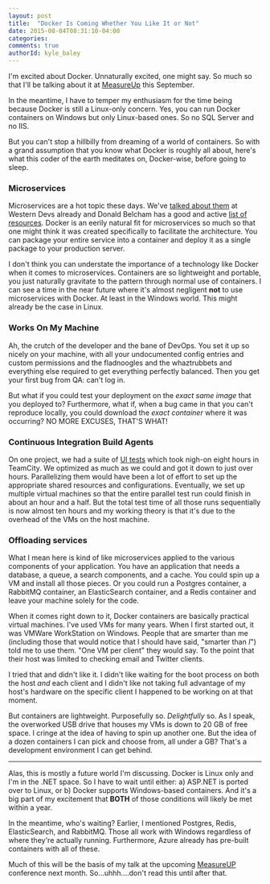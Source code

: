 ```yaml
---
layout: post
title:  "Docker Is Coming Whether You Like It or Not"
date: 2015-08-04T08:31:10-04:00
categories:
comments: true
authorId: kyle_baley
---
```


I'm excited about Docker. Unnaturally excited, one might say. So much so that I'll be talking about it at [MeasureUp](http://measureup.io/) this September.

In the meantime, I have to temper my enthusiasm for the time being because Docker is still a Linux-only concern. Yes, you can run Docker containers on Windows but only Linux-based ones. So no SQL Server and no IIS.

But you can't stop a hillbilly from dreaming of a world of containers. So with a grand assumption that you know what Docker is roughly all about, here's what this coder of the earth meditates on, Docker-wise, before going to sleep.

### Microservices

Microservices are a hot topic these days. We've [talked about them](http://www.westerndevs.com/podcasts/podcast-microservices/) at Western Devs already and Donald Belcham has a good and active [list of resources](https://github.com/dbelcham/microservice-material). Docker is an eerily natural fit for microservices so much so that one might think it was created specifically to facilitate the architecture. You can package your entire service into a container and deploy it as a single package to your production server.

I don't think you can understate the importance of a technology like Docker when it comes to microservices. Containers are so lightweight and portable, you just naturally gravitate to the pattern through normal use of containers. I can see a time in the near future where it's almost negligent **not** to use microservices with Docker. At least in the Windows world. This might already be the case in Linux.

### Works On My Machine

Ah, the crutch of the developer and the bane of DevOps. You set it up so nicely on your machine, with all your undocumented config entries and custom permissions and the fladnoogles and the whaztrubbets and everything else required to get everything perfectly balanced. Then you get your first bug from QA: can't log in.

But what if you could test your deployment on the _exact same image_ that you deployed to? Furthermore, what if, when a bug came in that you can't reproduce locally, you could download the _exact container_ where it was occurring? NO MORE EXCUSES, THAT'S WHAT!

### Continuous Integration Build Agents

On one project, we had a suite of [UI tests](http://www.westerndevs.com/on-ui-testing/) which took nigh-on eight hours in TeamCity. We optimized as much as we could and got it down to just over hours. Parallelizing them would have been a lot of effort to set up the appropriate shared resources and configurations. Eventually, we set up multiple virtual machines so that the entire parallel test run could finish in about an hour and a half. But the total test time of all those runs sequentially is now almost ten hours and my working theory is that it's due to the overhead of the VMs on the host machine.

### Offloading services

What I mean here is kind of like microservices applied to the various components of your application. You have an application that needs a database, a queue, a search components, and a cache. You could spin up a VM and install all those pieces. Or you could run a Postgres container, a RabbitMQ container, an ElasticSearch container, and a Redis container and leave your machine solely for the code.

When it comes right down to it, Docker containers are basically practical virtual machines. I've used VMs for many years. When I first started out, it was VMWare WorkStation on Windows. People that are smarter than me (including those that would notice that I should have said, "smarter than *I*") told me to use them. "One VM per client" they would say. To the point that their host was limited to checking email and Twitter clients.

I tried that and didn't like it. I didn't like waiting for the boot process on both the host *and* each client and I didn't like not taking full advantage of my host's hardware on the specific client I happened to be working on at that moment.

But containers are lightweight. Purposefully so. _Delightfully_ so. As I speak, the overworked USB drive that houses my VMs is down to 20 GB of free space. I cringe at the idea of having to spin up another one. But the idea of a dozen containers I can pick and choose from, all under a GB? That's a development environment I can get behind.

---

Alas, this is mostly a future world I'm discussing. Docker is Linux only and I'm in the .NET space. So I have to wait until either: a) ASP.NET is ported over to Linux, or b) Docker supports Windows-based containers. And it's a big part of my excitement that **BOTH** of those conditions will likely be met within a year.

In the meantime, who's waiting? Earlier, I mentioned Postgres, Redis, ElasticSearch, and RabbitMQ. Those all work with Windows regardless of where they're actually running. Furthermore, Azure already has pre-built containers with all of these.

Much of this will be the basis of my talk at the upcoming [MeasureUP](http://measureup.io) conference next month. So...uhhh....don't read this until after that.